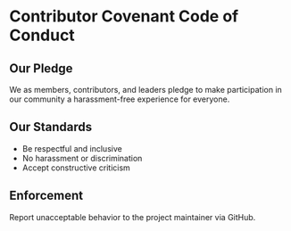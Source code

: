 # Contributor Covenant Code of Conduct

## Our Pledge
We as members, contributors, and leaders pledge to make participation in our community a harassment-free experience for everyone.

## Our Standards
- Be respectful and inclusive
- No harassment or discrimination
- Accept constructive criticism

## Enforcement
Report unacceptable behavior to the project maintainer via GitHub.
